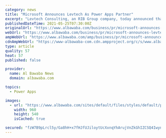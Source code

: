 ```yaml
---
category: news
title: "Microsoft Announces Levtech As Power Apps Partner"
excerpt: "Levtech Consulting, an RIB Group company, today announced that it has extended its partnership with Microsoft to be a certified Power Apps Partner Levtech Consulting, an RIB Group company ..."
publishedDateTime: 2021-05-25T07:30:00Z
originalUrl: "https://www.albawaba.com/business/pr/microsoft-announces-levtech-power-apps-partner-1429413"
webUrl: "https://www.albawaba.com/business/pr/microsoft-announces-levtech-power-apps-partner-1429413"
ampWebUrl: "https://www.albawaba.com/amp/business/pr/microsoft-announces-levtech-power-apps-partner-1429413"
cdnAmpWebUrl: "https://www-albawaba-com.cdn.ampproject.org/c/s/www.albawaba.com/amp/business/pr/microsoft-announces-levtech-power-apps-partner-1429413"
type: article
quality: 57
heat: 57
published: false

provider:
  name: Al Bawaba News
  domain: albawaba.com

topics:
  - Power Apps

images:
  - url: "https://www.albawaba.com/sites/default/files/styles/default/public/2021-05/Anilesh%20Kumar%2C%20CEO%2C%20Levtech%20Consulting.JPG?itok=FNOzJPpk"
    width: 960
    height: 540
    isCached: true

secured: "fzW7B9pLrcl5y/Ga8hH+x7fHJfUJiloytUcXxnqYhArujVnZkGhIZCSQ4IwynzQ5RiV54805dGx1ELDzNnqD/0WK2pVO+YcQcBfuWkHYpA1xZe6AyD4Pkru1RUUPLejSkG98doIswP1VoxAZb/3lgHtzLKd1b2fjZDeG4+VUO82Ev32GOBHDKMFWWR7IwVo7wSssi9bGhpnk0kx0txH+0K5EssSHLyaZ2cgNTg4tfUXN323iaxo0Fw/MbcnrI9kbT/F6bZyYfYL62UzzJV7a4eYXscGhdw4nLRUW3RJLAjgdhUiQ56uJsGSoV9/Z9TCXEjXKrXkLhI7Sblaf7NSKXPq66tv/w2P2syyWrFWV4O4=;QzGffOcFqWE+6aOuAhhK3Q=="
---
```


